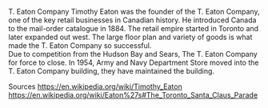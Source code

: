 T. Eaton Company 
Timothy Eaton was the founder of the T. Eaton Company, one of the key retail businesses in Canadian history. 
He introduced Canada to the mail-order catalogue in 1884. The retail empire started in Toronto and later expanded out west. 
The large floor plan and variety of goods is what made the T. Eaton Company so successful.  
Due to competition from the Hudson Bay and Sears, The T. Eaton Company for force to close. 
In 1954, Army and Navy Department Store moved into the T. Eaton Company building, they have maintained the building. 


Sources 
https://en.wikipedia.org/wiki/Timothy_Eaton
https://en.wikipedia.org/wiki/Eaton%27s#The_Toronto_Santa_Claus_Parade

